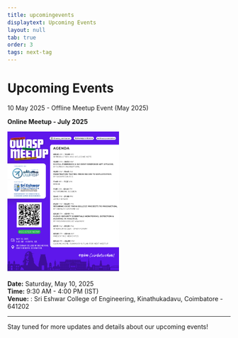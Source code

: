 ```yaml
---
title: upcomingevents
displaytext: Upcoming Events
layout: null
tab: true
order: 3
tags: next-tag
---
```


# Upcoming Events

<!-- [Coming Soon](assets/images/coming_soon_.gif) -->
<summary>10 May 2025 - Offline Meetup Event (May 2025)</summary>
<p>
  <strong>Online Meetup - July 2025</strong>
  <br>
  <div>
    <img src="assets/images/events/Event_May_10_2025/Agenda.png" alt="Event Poster" width="50%">
  </div> 
  <br>
  <strong>Date:</strong> Saturday, May 10, 2025
  <br>
  <strong>Time:</strong> 9:30 AM - 4:00 PM (IST)
  <br>
  <strong>Venue:</strong> : Sri Eshwar College of Engineering, Kinathukadavu, Coimbatore - 641202
  <br>
</p>


---

Stay tuned for more updates and details about our upcoming events!

